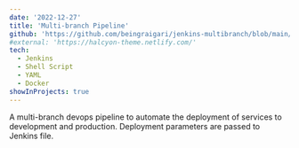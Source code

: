 ```yaml
---
date: '2022-12-27'
title: 'Multi-branch Pipeline'
github: 'https://github.com/beingraigari/jenkins-multibranch/blob/main/jenkins/Jenkinsfile'
#external: 'https://halcyon-theme.netlify.com/'
tech:
  - Jenkins
  - Shell Script
  - YAML
  - Docker
showInProjects: true
---
```


A multi-branch devops pipeline to automate the deployment of services to development and production. Deployment parameters are passed to Jenkins file.
